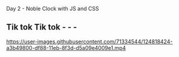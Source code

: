 Day 2 - Noble Clock with JS and CSS

## Tik tok Tik tok  - - - 
https://user-images.githubusercontent.com/71334544/124818424-a3b49800-df88-11eb-8f3d-d5a09e4009e1.mp4

